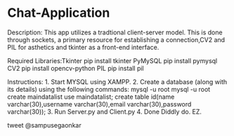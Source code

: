 # Chat-Application
  Description: This app utilizes a tradtional client-server model. This is done through sockets, a primary resource for establishing a                     connection,CV2 and PIL for asthetics and tkinter as a front-end interface.  
  
  Required Libraries:Tkinter    pip install tkinter
                     PyMySQL    pip install pymysql
                     CV2        pip install opencv-python
                     PIL        pip install pil
                     
  Instructions: 1. Start MYSQL using XAMPP.
                2. Create a database (along with its details) using the following commands:
                          mysql -u root
                          mysql -u root create maindatalist
                          use maindatalist;
                          create table id(name varchar(30),username varchar(30),email varchar(30),password varchar(30));
                3. Run Server.py and Client.py
                4. Done Diddly do. EZ. 
                        
  tweet @sampusegaonkar
                     
